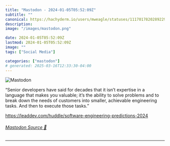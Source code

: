 ```yaml
---
title: "Mastodon - 2024-01-05T05:52:09Z"
subtitle: ""
canonical: https://hachyderm.io/users/mweagle/statuses/111701782028922932
description:
image: "/images/mastodon.png"

date: 2024-01-05T05:52:09Z
lastmod: 2024-01-05T05:52:09Z
image: ""
tags: ["Social Media"]

categories: ["mastodon"]
# generated: 2025-03-16T12:33:30-04:00
---
```

![Mastodon](/images/mastodon.png)

<p>“Senior developers have said for decades that it isn’t expertise in a language that makes you valuable; it’s the ability to solve problems and to break down the needs of customers into smaller, achievable engineering tasks. And then to execute those tasks.”</p><p><a href="https://leaddev.com/huddle/software-engineering-predictions-2024" target="_blank" rel="nofollow noopener noreferrer" translate="no"><span class="invisible">https://</span><span class="ellipsis">leaddev.com/huddle/software-en</span><span class="invisible">gineering-predictions-2024</span></a></p>


###### [Mastodon Source 🐘](https://hachyderm.io/@mweagle/111701782028922932)

___
